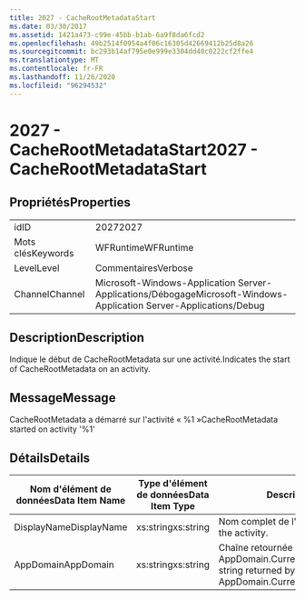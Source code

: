 ```yaml
---
title: 2027 - CacheRootMetadataStart
ms.date: 03/30/2017
ms.assetid: 1421a473-c99e-45bb-b1ab-6a9f8da6fcd2
ms.openlocfilehash: 49b2514f0954a4f06c16305d42669412b25d8a26
ms.sourcegitcommit: bc293b14af795e0e999e3304dd40c0222cf2ffe4
ms.translationtype: MT
ms.contentlocale: fr-FR
ms.lasthandoff: 11/26/2020
ms.locfileid: "96294532"
---
```

# <a name="2027---cacherootmetadatastart"></a><span data-ttu-id="9d27e-102">2027 - CacheRootMetadataStart</span><span class="sxs-lookup"><span data-stu-id="9d27e-102">2027 - CacheRootMetadataStart</span></span>

## <a name="properties"></a><span data-ttu-id="9d27e-103">Propriétés</span><span class="sxs-lookup"><span data-stu-id="9d27e-103">Properties</span></span>  
  
|||  
|-|-|  
|<span data-ttu-id="9d27e-104">id</span><span class="sxs-lookup"><span data-stu-id="9d27e-104">ID</span></span>|<span data-ttu-id="9d27e-105">2027</span><span class="sxs-lookup"><span data-stu-id="9d27e-105">2027</span></span>|  
|<span data-ttu-id="9d27e-106">Mots clés</span><span class="sxs-lookup"><span data-stu-id="9d27e-106">Keywords</span></span>|<span data-ttu-id="9d27e-107">WFRuntime</span><span class="sxs-lookup"><span data-stu-id="9d27e-107">WFRuntime</span></span>|  
|<span data-ttu-id="9d27e-108">Level</span><span class="sxs-lookup"><span data-stu-id="9d27e-108">Level</span></span>|<span data-ttu-id="9d27e-109">Commentaires</span><span class="sxs-lookup"><span data-stu-id="9d27e-109">Verbose</span></span>|  
|<span data-ttu-id="9d27e-110">Channel</span><span class="sxs-lookup"><span data-stu-id="9d27e-110">Channel</span></span>|<span data-ttu-id="9d27e-111">Microsoft-Windows-Application Server-Applications/Débogage</span><span class="sxs-lookup"><span data-stu-id="9d27e-111">Microsoft-Windows-Application Server-Applications/Debug</span></span>|  
  
## <a name="description"></a><span data-ttu-id="9d27e-112">Description</span><span class="sxs-lookup"><span data-stu-id="9d27e-112">Description</span></span>  

 <span data-ttu-id="9d27e-113">Indique le début de CacheRootMetadata sur une activité.</span><span class="sxs-lookup"><span data-stu-id="9d27e-113">Indicates the start of CacheRootMetadata on an activity.</span></span>  
  
## <a name="message"></a><span data-ttu-id="9d27e-114">Message</span><span class="sxs-lookup"><span data-stu-id="9d27e-114">Message</span></span>  

 <span data-ttu-id="9d27e-115">CacheRootMetadata a démarré sur l'activité « %1 »</span><span class="sxs-lookup"><span data-stu-id="9d27e-115">CacheRootMetadata started on activity '%1'</span></span>  
  
## <a name="details"></a><span data-ttu-id="9d27e-116">Détails</span><span class="sxs-lookup"><span data-stu-id="9d27e-116">Details</span></span>  
  
|<span data-ttu-id="9d27e-117">Nom d'élément de données</span><span class="sxs-lookup"><span data-stu-id="9d27e-117">Data Item Name</span></span>|<span data-ttu-id="9d27e-118">Type d'élément de données</span><span class="sxs-lookup"><span data-stu-id="9d27e-118">Data Item Type</span></span>|<span data-ttu-id="9d27e-119">Description</span><span class="sxs-lookup"><span data-stu-id="9d27e-119">Description</span></span>|  
|--------------------|--------------------|-----------------|  
|<span data-ttu-id="9d27e-120">DisplayName</span><span class="sxs-lookup"><span data-stu-id="9d27e-120">DisplayName</span></span>|<span data-ttu-id="9d27e-121">xs:string</span><span class="sxs-lookup"><span data-stu-id="9d27e-121">xs:string</span></span>|<span data-ttu-id="9d27e-122">Nom complet de l'activité.</span><span class="sxs-lookup"><span data-stu-id="9d27e-122">The display name of the activity.</span></span>|  
|<span data-ttu-id="9d27e-123">AppDomain</span><span class="sxs-lookup"><span data-stu-id="9d27e-123">AppDomain</span></span>|<span data-ttu-id="9d27e-124">xs:string</span><span class="sxs-lookup"><span data-stu-id="9d27e-124">xs:string</span></span>|<span data-ttu-id="9d27e-125">Chaîne retournée par AppDomain.CurrentDomain.FriendlyName.</span><span class="sxs-lookup"><span data-stu-id="9d27e-125">The string returned by AppDomain.CurrentDomain.FriendlyName.</span></span>|
